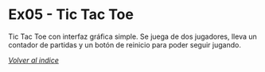 # Ex05 - Tic Tac Toe

Tic Tac Toe con interfaz gráfica simple.
Se juega de dos jugadores, lleva un contador de partidas y un botón de reinicio para poder seguir jugando.

[*Volver al indice*](../README.md)